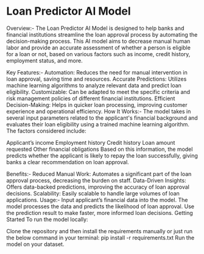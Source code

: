 # Loan Predictor AI Model
Overview:-
The Loan Predictor AI Model is designed to help banks and financial institutions streamline the loan approval process by automating the decision-making process. This AI model aims to decrease manual human labor and provide an accurate assessment of whether a person is eligible for a loan or not, based on various factors such as income, credit history, employment status, and more.

Key Features:-
Automation: Reduces the need for manual intervention in loan approval, saving time and resources.
Accurate Predictions: Utilizes machine learning algorithms to analyze relevant data and predict loan eligibility.
Customizable: Can be adapted to meet the specific criteria and risk management policies of different financial institutions.
Efficient Decision-Making: Helps in quicker loan processing, improving customer experience and operational efficiency.
How It Works:-
The model takes in several input parameters related to the applicant's financial background and evaluates their loan eligibility using a trained machine learning algorithm. The factors considered include:

Applicant’s income
Employment history
Credit history
Loan amount requested
Other financial obligations
Based on this information, the model predicts whether the applicant is likely to repay the loan successfully, giving banks a clear recommendation on loan approval.

Benefits:-
Reduced Manual Work: Automates a significant part of the loan approval process, decreasing the burden on staff.
Data-Driven Insights: Offers data-backed predictions, improving the accuracy of loan approval decisions.
Scalability: Easily scalable to handle large volumes of loan applications.
Usage:-
Input applicant’s financial data into the model.
The model processes the data and predicts the likelihood of loan approval.
Use the prediction result to make faster, more informed loan decisions.
Getting Started
To run the model locally:

Clone the repository and then install the requirements manually or just run the below command in your terminal:
pip install -r requirements.txt
Run the model on your dataset.
